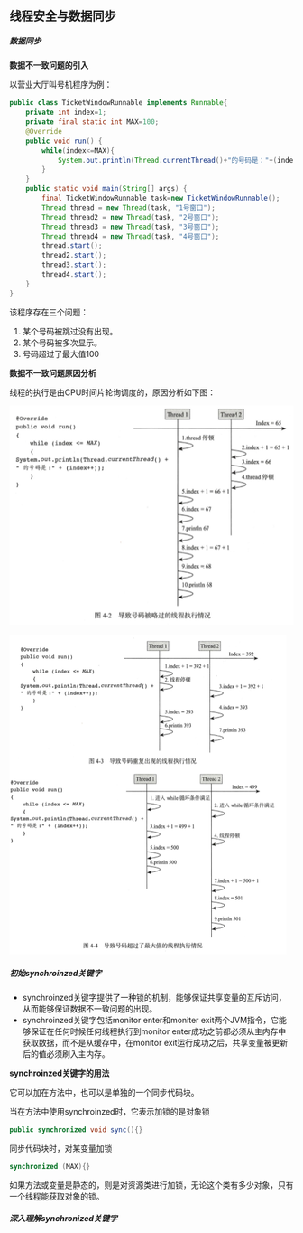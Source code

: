 ## 线程安全与数据同步

##### 数据同步

**数据不一致问题的引入**

以营业大厅叫号机程序为例：

```java
public class TicketWindowRunnable implements Runnable{
    private int index=1;
    private final static int MAX=100;
    @Override
    public void run() {
        while(index<=MAX){
            System.out.println(Thread.currentThread()+"的号码是："+(index++));
        }
    }
    public static void main(String[] args) {
        final TicketWindowRunnable task=new TicketWindowRunnable();
        Thread thread = new Thread(task, "1号窗口");
        Thread thread2 = new Thread(task, "2号窗口");
        Thread thread3 = new Thread(task, "3号窗口");
        Thread thread4 = new Thread(task, "4号窗口");
        thread.start();
        thread2.start();
        thread3.start();
        thread4.start();
    }
}
```

该程序存在三个问题：

1. 某个号码被跳过没有出现。
2. 某个号码被多次显示。
3. 号码超过了最大值100

**数据不一致问题原因分析**

线程的执行是由CPU时间片轮询调度的，原因分析如下图：

![](https://github.com/lvCmx/study/blob/master/note/java/java%E9%AB%98%E5%B9%B6%E5%8F%91%E7%BC%96%E7%A8%8B%E8%AF%A6%E8%A7%A3/img/04_01thread.png)

![](https://github.com/lvCmx/study/blob/master/note/java/java%E9%AB%98%E5%B9%B6%E5%8F%91%E7%BC%96%E7%A8%8B%E8%AF%A6%E8%A7%A3/img/04_02thread.png)

##### 初始synchroinzed关键字

- synchroinzed关键字提供了一种锁的机制，能够保证共享变量的互斥访问，从而能够保证数据不一致问题的出现。
- synchroinzed关键字包括monitor enter和moniter exit两个JVM指令，它能够保证在任何时候任何线程执行到monitor enter成功之前都必须从主内存中获取数据，而不是从缓存中，在monitor exit运行成功之后，共享变量被更新后的值必须刷入主内存。

**synchroinzed关键字的用法**

它可以加在方法中，也可以是单独的一个同步代码块。

当在方法中使用synchroinzed时，它表示加锁的是对象锁

```java
public synchronized void sync(){}
```

同步代码块时，对某变量加锁

```java
synchronized (MAX){}
```

如果方法或变量是静态的，则是对资源类进行加锁，无论这个类有多少对象，只有一个线程能获取对象的锁。

##### 深入理解synchronized关键字

